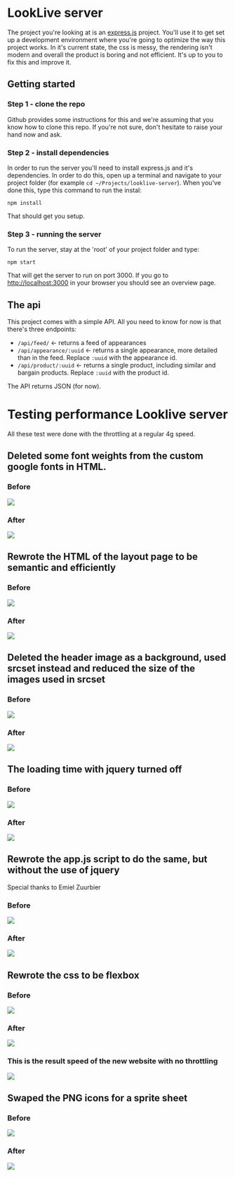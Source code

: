 # LookLive server

The project you're looking at is an [express.js](http://expressjs.com) project. You'll use it to get set up a development environment where you're
going to optimize the way this project works. In it's current state, the css is messy, the rendering isn't modern and
overall the product is boring and not efficient. It's up to you to fix this and improve it.

## Getting started

### Step 1 - clone the repo
Github provides some instructions for this and we're assuming that you know how to clone this repo. If you're not sure,
don't hesitate to raise your hand now and ask.

### Step 2 - install dependencies
In order to run the server you'll need to install express.js and it's dependencies. In order to do this, open up a 
terminal and navigate to your project folder (for example `cd ~/Projects/looklive-server`). When you've done this, type
this command to run the instal:

```
npm install
```

That should get you setup.

### Step 3 - running the server
To run the server, stay at the 'root' of your project folder and type:

```
npm start
```

That will get the server to run on port 3000. If you go to [http://localhost:3000](http://localhost:3000) in your browser
you should see an overview page.

## The api

This project comes with a simple API. All you need to know for now is that there's three endpoints:

* `/api/feed/` <- returns a feed of appearances
* `/api/appearance/:uuid` <- returns a single appearance, more detailed than in the feed. Replace `:uuid` with the 
appearance id.
* `/api/product/:uuid` <- returns a single product, including similar and bargain products. Replace `:uuid` with the 
product id.

The API returns JSON (for now).

<html>
    <body>
        <h1> Testing performance Looklive server </h1> 
        <article>
            <p>All these test were done with the throttling at a regular 4g speed. </p>
        </article>
        <h2>Deleted some font weights from the custom google fonts in HTML.</h2>
        <h3>Before</h3>
        <img src="public/images/test2.png">
        <h3>After</h3>
        <img src="public/images/test1.png">
        <h2>Rewrote the HTML of the layout page to be semantic and 
            efficiently</h2>
        <h3>Before</h3>
        <img src="public/images/test1.png">
        <h3>After</h3>
        <img src="public/images/test3.png">
        <h2>Deleted the header image as a background, used srcset instead and reduced the size of the images used in srcset</h2>
        <h3>Before</h3>
        <img src="public/images/test3.png">
        <h3>After</h3>
        <img src="public/images/test4.png">
        <h2>The loading time with jquery turned off</h2>
        <h3>Before</h3>
        <img src="public/images/test5.png">
        <h3>After</h3>
        <img src="public/images/test4.png">
        <h2>Rewrote the app.js script to do the same, but without the use of jquery</h2>
        <p>Special thanks to Emiel Zuurbier</p>
        <h3>Before</h3>
        <img src="public/images/test4.png">
        <h3>After</h3>
        <img src="public/images/test6.png">
        <h2>Rewrote the css to be flexbox</h2>
        <h3>Before</h3>
        <img src="public/images/test6.png">
        <h3>After</h3>
        <img src="public/images/test7.png">
        <h3>This is the result speed of the new website with no throttling</h3>
        <img src="public/images/test8.png">
        <h2>Swaped the PNG icons for a sprite sheet</h2>
        <h3>Before</h3> 
        <img src="public/images/test8.png">
        <h3>After</h3>
        <img src="public/images/test9.png">
    </body>
</html>

